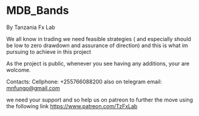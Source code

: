 # MDB_Bands
By Tanzania Fx Lab

We all know in trading we need feasible strategies ( and especially should be low to zero drawdown and assurance of direction) and this is what im pursuing to achieve in this project

As the project is public, whenever you see having any additions, your are wolcome.

Contacts:
  Cellphone: +255766088200 also on telegram
  email: mnfungo@gmail.com
  
  we need your support and so help us on patreon to further the move using the following link
  https://www.patreon.com/TzFxLab
  
